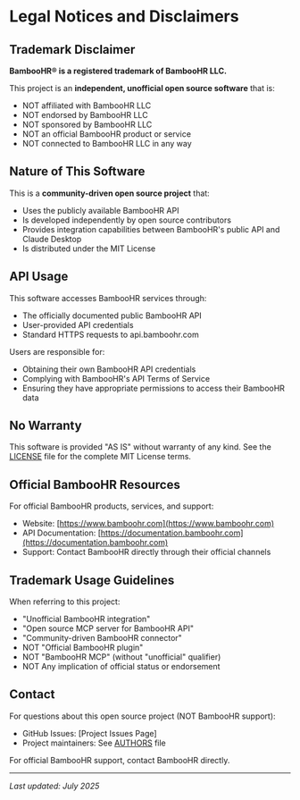 # Legal Notices and Disclaimers

## Trademark Disclaimer

**BambooHR® is a registered trademark of BambooHR LLC.**

This project is an **independent, unofficial open source software** that is:
- NOT affiliated with BambooHR LLC
- NOT endorsed by BambooHR LLC
- NOT sponsored by BambooHR LLC
- NOT an official BambooHR product or service
- NOT connected to BambooHR LLC in any way

## Nature of This Software

This is a **community-driven open source project** that:
- Uses the publicly available BambooHR API
- Is developed independently by open source contributors
- Provides integration capabilities between BambooHR's public API and Claude Desktop
- Is distributed under the MIT License

## API Usage

This software accesses BambooHR services through:
- The officially documented public BambooHR API
- User-provided API credentials
- Standard HTTPS requests to api.bamboohr.com

Users are responsible for:
- Obtaining their own BambooHR API credentials
- Complying with BambooHR's API Terms of Service
- Ensuring they have appropriate permissions to access their BambooHR data

## No Warranty

This software is provided "AS IS" without warranty of any kind. See the [LICENSE](LICENSE) file for the complete MIT License terms.

## Official BambooHR Resources

For official BambooHR products, services, and support:
- Website: [https://www.bamboohr.com](https://www.bamboohr.com)
- API Documentation: [https://documentation.bamboohr.com](https://documentation.bamboohr.com)
- Support: Contact BambooHR directly through their official channels

## Trademark Usage Guidelines

When referring to this project:
- "Unofficial BambooHR integration"
- "Open source MCP server for BambooHR API"
- "Community-driven BambooHR connector"
- NOT "Official BambooHR plugin"
- NOT "BambooHR MCP" (without "unofficial" qualifier)
- NOT Any implication of official status or endorsement

## Contact

For questions about this open source project (NOT BambooHR support):
- GitHub Issues: [Project Issues Page]
- Project maintainers: See [AUTHORS](AUTHORS) file

For official BambooHR support, contact BambooHR directly.

---

*Last updated: July 2025*